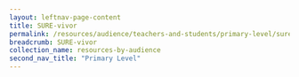 ```yaml
---
layout: leftnav-page-content
title: SURE-vivor
permalink: /resources/audience/teachers-and-students/primary-level/sure-vivor
breadcrumb: SURE-vivor
collection_name: resources-by-audience
second_nav_title: "Primary Level"
---
```

